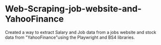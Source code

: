 # Web-Scraping-job-website-and-YahooFinance
Created a way to extract Salary and Job data from a jobs website  and stock data from "YahooFinance"using the Playwright and BS4 libraries.
